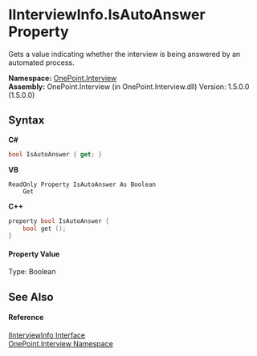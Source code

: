 # IInterviewInfo.IsAutoAnswer Property 
 

Gets a value indicating whether the interview is being answered by an automated process.

**Namespace:**&nbsp;<a href="N_OnePoint_Interview">OnePoint.Interview</a><br />**Assembly:**&nbsp;OnePoint.Interview (in OnePoint.Interview.dll) Version: 1.5.0.0 (1.5.0.0)

## Syntax

**C#**<br />
``` C#
bool IsAutoAnswer { get; }
```

**VB**<br />
``` VB
ReadOnly Property IsAutoAnswer As Boolean
	Get
```

**C++**<br />
``` C++
property bool IsAutoAnswer {
	bool get ();
}
```


#### Property Value
Type: Boolean

## See Also


#### Reference
<a href="T_OnePoint_Interview_IInterviewInfo">IInterviewInfo Interface</a><br /><a href="N_OnePoint_Interview">OnePoint.Interview Namespace</a><br />